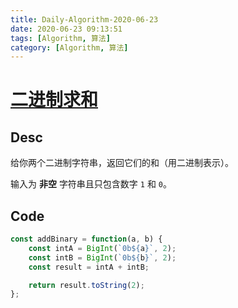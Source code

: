 ```yaml
---
title: Daily-Algorithm-2020-06-23
date: 2020-06-23 09:13:51
tags: [Algorithm, 算法]
category: [Algorithm, 算法]
---
```


#  [二进制求和](https://leetcode-cn.com/problems/add-binary/)



## Desc

给你两个二进制字符串，返回它们的和（用二进制表示）。

输入为 **非空** 字符串且只包含数字 `1` 和 `0`。



## Code

```js
const addBinary = function(a, b) {
    const intA = BigInt(`0b${a}`, 2);
    const intB = BigInt(`0b${b}`, 2);
    const result = intA + intB;

    return result.toString(2);
};
```

